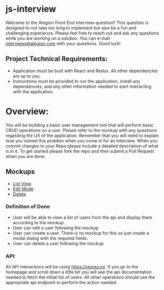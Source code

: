 # js-interview

Welcome to the Alegion Front End interview question!!  This question is designed to not take too long to implement
but also be a fun and challenging experience.  Please feel free to reach out and ask any questions while you are 
working on a solution.  You can e-mail interviews@alegion.com with your questions.  Good luck!

## Project Technical Requirements:
- Application must be built with React and Redux.  All other dependencies are up to you.
- Instructions must be provided to run the application, install any dependencies, and any other information needed to start
interacting with the application.

# Overview:
You will be building a basic user management tool that will perform basic CRUD operations on a user. Please refer to the mockup
with any questions regarding the UX of the application.  Remember that you will need to explain how you solved this problem when 
you come in for an interview. When you commit changes to your Repo please include a detailed description of what is in it. To get 
started please fork the repo and then submit a Pull Request when you are done. 

## Mockups
- [List View](https://s3-us-west-2.amazonaws.com/alegion-js-interview/Desktop_List.png)
- [Edit Mode](https://s3-us-west-2.amazonaws.com/alegion-js-interview/Desktop_List_Edit+Mode.png)
- [Delete](https://s3-us-west-2.amazonaws.com/alegion-js-interview/Desktop_List_Edit-delete.png)

### Definition of Done
- User will be able to view a list of users from the api and display them according to the mockup.
- User can edit a user following the mockup
- User can create a user.  There is no mockup for this so just create a modal dialog with the required fields.
- User can delete a user following the mockup


### API:
All API interactions will be using https://reqres.in/.  If you go to the homepage and scroll down a little bit you will see the 
api documentation needed to fetch the initial list of users.  All other operations should use the appropriate api endpoint to
perform the action needed.









  
